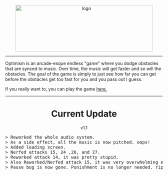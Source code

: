 <p align="center">
<img width="438" height="149" alt="logo" src="https://github.com/user-attachments/assets/45f3e8cc-4ccb-4f7d-9d34-936d90551eb6"/>
</p>

-----------

Optimism is an arcade-esque endless "game" where you dodge obstacles that are synced to music. Over time, the music will get faster and so will the obstacles. The goal of the game is simply to just see how far you can get before the obstacles get too fast for you and you pass out I guess.

If you really want to, you can play the game [here.](https://naturalitee.github.io/optimism/)

-----------
<h1 align="center">Current Update</h1>


<p align="center">v1.1</p>
<pre>
> Reworked the whole audio system.
> As a side effect, all the music is now pitched. oops!
> Added loading screen.
> Nerfed attacks 15, 24 ,26, and 27.
> Reworked attack 14, it was pretty stupid.
> Also Reworked/Nerfed attack 15, it was very overwhelming even at base speed.
> Pause bug is now gone. Punishment is no longer needed. rip old punishment screen :(
</pre>





